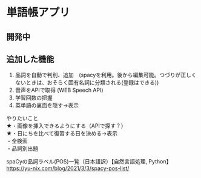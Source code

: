 # 単語帳アプリ
## 開発中
 

## 追加した機能  
1. 品詞を自動で判別、追加　(spacyを利用。後から編集可能。つづりが正しくないときは、おそらく固有名詞に分類される(登録はできる))
2. 音声をAPIで取得 (WEB Speech API)
3. 学習回数の把握
4. 英単語の裏面を隠す→表示  

やりたいこと  
★・画像を挿入できるようにする（APIで探す？）  
★・日にちを比べて復習する日を決める→表示  
・全検索  
・品詞別出題  

spaCyの品詞ラベル(POS)一覧（日本語訳）【自然言語処理, Python】  
https://yu-nix.com/blog/2021/3/3/spacy-pos-list/
